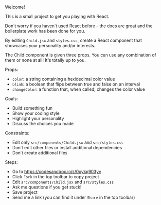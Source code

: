 Welcome!

This is a small project to get you playing with React.

Don't worry if you haven't used React before - the docs are great and the boilerplate work has been done for you.

By editing `Child.jsx` and `styles.css`, create a React component that showcases your personality and/or interests.

The Child component is given three props. You can use any combination of them or none at all! It's totally up to you.

Props:

* `color`: a string containing a hexidecimal color value
* `blink`: a boolean that flips between true and false on an interval
* `changeColor`: a function that, when called, changes the color value

Goals:

* Build something fun
* Show your coding style
* Highlight your personality
* Discuss the choices you made

Constraints:

* Edit only `src/components/Child.jsx` and `src/styles.css`
* Don't edit other files or install additional dependencies
* Don't create additional files

Steps:

* Go to https://codesandbox.io/s/0xykq903yv
* Click `Fork` in the top toolbar to copy project
* Edit `src/components/Child.jsx` and `src/styles.css`
* Ask me questions if you get stuck!
* Save project
* Send me a link (you can find it under `Share` in the top toolbar)